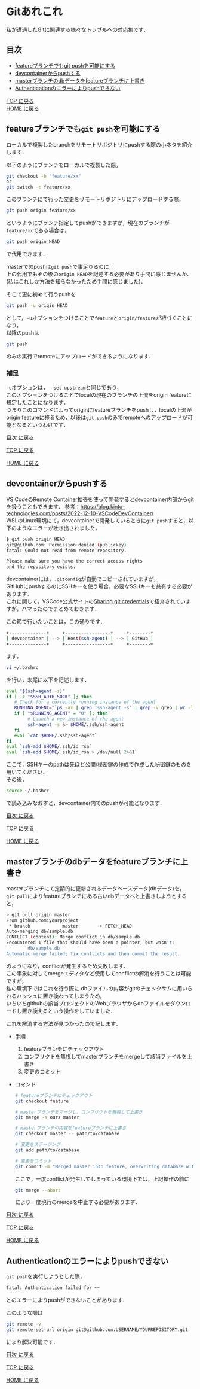 # Gitあれこれ

私が遭遇したGitに関連する様々なトラブルへの対応集です．


## 目次
- [featureブランチでもgit pushを可能にする](#featureブランチでもgit-pushを可能にする)
- [devcontainerからpushする](#devcontainerからpushする)
- [masterブランチのdbデータをfeatureブランチに上書き](#masterブランチのdbデータをfeatureブランチに上書き)
- [Authenticationのエラーによりpushできない](#authenticationのエラーによりpushできない)


[TOP に戻る](./README.md)  
[HOME に戻る](../README.md)


## featureブランチでも`git push`を可能にする
ローカルで複製したbranchをリモートリポジトリにpushする際の小ネタを紹介します．

以下のようにブランチをローカルで複製した際，
```bash
git checkout -b "feature/xx"
or
git switch -c feature/xx
```
このブランチにて行った変更をリモートリポジトリにアップロードする際，
```bash
git push origin feature/xx
```
というようにブランチ指定してpushができますが，現在のブランチが`feature/xx`である場合は，
```bash
git push origin HEAD
```
で代用できます．  

masterでのpushは`git push`で事足りるのに，  
上の代用でもその後の`origin HEAD`を記述する必要があり手間に感じませんか．  
(私はこれしか方法を知らなかったため手間に感じました)．

そこで更に初めて行うpushを
```bash
git push -u origin HEAD
```
として，`-u`オプションをつけることで`feature`と`origin/feature`が紐づくことになり，  
以降のpushは
```bash
git push
```
のみの実行でremoteにアップロードができるようになります．

### 補足
`-u`オプションは，`--set-upstream`と同じであり，  
このオプションをつけることでlocalの現在のブランチの上流をorigin featureに規定したことになります．  
つまりこのコマンドによってoriginにfeatureブランチをpushし，localの上流がorigin featureに移るため，以後は`git push`のみでremoteへのアップロードが可能となるというわけです．

[目次 に戻る](#目次)

[TOP に戻る](./README.md)

[HOME に戻る](../README.md)

## devcontainerからpushする
VS CodeのRemote Container拡張を使って開発するとdevcontainer内部からgitを扱うこともできます． 
参考：https://blog.kinto-technologies.com/posts/2022-12-10-VSCodeDevContainer/  
WSLのLinux環境にて，devcontainerで開発しているときに`git push`すると，以下のようなエラーが吐き出されました．
```bash
$ git push origin HEAD
git@github.com: Permission denied (publickey).
fatal: Could not read from remote repository.

Please make sure you have the correct access rights
and the repository exists.
```
devcontainerには，`.gitconfig`が自動でコピーされていますが，  
GitHubにpushするのにSSHキーを使う場合，必要なSSHキーも共有する必要があります．  
これに関して，VSCode公式サイトの[Sharing git credentials](https://code.visualstudio.com/remote/advancedcontainers/sharing-git-credentials#_using-ssh-keys)で紹介されていますが，ハマったのでまとめておきます．

この節で行いたいことは，この通りです．
```bash
+--------------+     +-----------------+     +--------+
| devcontainer | --> | Host(ssh-agent) | --> | GitHub |
+--------------+     +-----------------+     +--------+
```

まず，
```bash
vi ~/.bashrc
```
を行い，末尾に以下を記述します．
```bash
eval "$(ssh-agent -s)"
if [ -z "$SSH_AUTH_SOCK" ]; then
   # Check for a currently running instance of the agent
   RUNNING_AGENT="`ps -ax | grep 'ssh-agent -s' | grep -v grep | wc -l | tr -d '[:space:]'`"
   if [ "$RUNNING_AGENT" = "0" ]; then
        # Launch a new instance of the agent
        ssh-agent -s &> $HOME/.ssh/ssh-agent
   fi
   eval `cat $HOME/.ssh/ssh-agent`
fi
eval `ssh-add $HOME/.ssh/id_rsa`
eval `ssh-add $HOME/.ssh/id_rsa > /dev/null 2>&1`
```
ここで，SSHキーのpathは先ほど[公開/秘密鍵の作成](#公開秘密鍵の作成)で作成した秘密鍵のものを用いてください．  
その後，
```bash
source ~/.bashrc
```
で読み込みなおすと，devcontainer内でのpushが可能となります．


[目次 に戻る](#目次)

[TOP に戻る](./README.md)

[HOME に戻る](../README.md)

## masterブランチのdbデータをfeatureブランチに上書き
masterブランチにて定期的に更新されるデータベースデータ(dbデータ)を，  
`git pull`によりfeatureブランチにある古いdbデータへと上書きしようとすると，

```bash
> git pull origin master
From github.com:yourproject
 * branch            master       -> FETCH_HEAD
Auto-merging db/sample.db
CONFLICT (content): Merge conflict in db/sample.db
Encountered 1 file that should have been a pointer, but wasn't:
        db/sample.db
Automatic merge failed; fix conflicts and then commit the result.
```

のようになり，conflictが発生するため失敗します．  
この事象に対してmergeエディタなど使用してconflictの解消を行うことは可能ですが，  
私の環境下ではこれを行う際に.dbファイルの内容がgitのチェックサムに用いられるハッシュに置き換わってしまうため，  
いちいちgithubの該当プロジェクトのWebブラウザからdbファイルをダウンロードし置き換えるという操作をしていました．

これを解消する方法が見つかったので記します．  
- 手順
  1. featureブランチにチェックアウト
  2. コンフリクトを無視してmasterブランチをmergeして該当ファイルを上書き
  3. 変更のコミット

- コマンド
    ```bash
    # featureブランチにチェックアウト
    git checkout feature

    # masterブランチをマージし、コンフリクトを無視して上書き
    git merge -s ours master

    # masterブランチの内容をfeatureブランチに上書き
    git checkout master -- path/to/database

    # 変更をステージング
    git add path/to/database

    # 変更をコミット
    git commit -m "Merged master into feature, overwriting database with master's version"
    ```

    ここで，一度conflictが発生してしまっている環境下では，上記操作の前に
    ```bash
    git merge --abort
    ```
    により一度現行のmergeを中止する必要があります．


[目次 に戻る](#目次)

[TOP に戻る](./README.md)

[HOME に戻る](../README.md)

## Authenticationのエラーによりpushできない
`git push`を実行しようとした際，
```bash
fatal: Authentication failed for ~~
```
とのエラーによりpushができないことがあります．

このような際は

```bash
git remote -v
git remote set-url origin git@github.com:USERNAME/YOURREPOSITORY.git
```
により解決可能です．


[目次 に戻る](#目次)

[TOP に戻る](./README.md)

[HOME に戻る](../README.md)